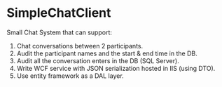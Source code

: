 # SimpleChatClient
Small Chat System that can support:
1.	Chat conversations between 2 participants. 
2.	Audit the participant names and the start & end time in the DB.
3.	Audit all the conversation enters in the DB (SQL Server).
4.	Write WCF service with JSON serialization hosted in IIS (using DTO).
5.	Use entity framework as a DAL layer.
